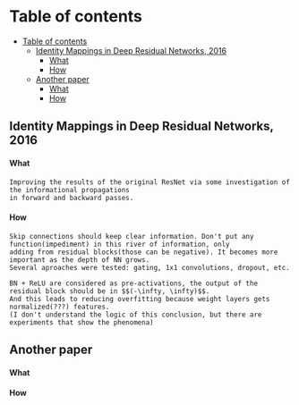 # Table of contents
- [Table of contents](#table-of-contents)
  - [Identity Mappings in Deep Residual Networks, 2016 <a name="#https://arxiv.org/pdf/1603.05027.pdf"></a>](#identity-mappings-in-deep-residual-networks-2016-)
      - [What](#what)
      - [How](#how)
  - [Another paper <a name="paragraph2"></a>](#another-paper-)
      - [What](#what-1)
      - [How](#how-1)

## Identity Mappings in Deep Residual Networks, 2016 <a name="#https://arxiv.org/pdf/1603.05027.pdf"></a>

#### What

    Improving the results of the original ResNet via some investigation of the informational propagations  
    in forward and backward passes.
#### How

    Skip connections should keep clear information. Don't put any function(impediment) in this river of information, only  
    adding from residual blocks(those can be negative). It becomes more important as the depth of NN grows.  
    Several aproaches were tested: gating, 1x1 convolutions, dropout, etc.
    
    BN + ReLU are considered as pre-activations, the output of the residual block should be in $$(-\infty, \infty)$$.  
    And this leads to reducing overfitting because weight layers gets normalized(???) features.  
    (I don't understand the logic of this conclusion, but there are experiments that show the phenomena)

## Another paper <a name="paragraph2"></a>

#### What
#### How






